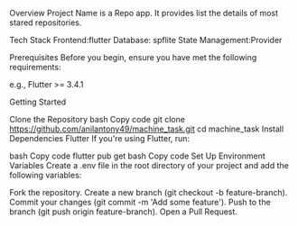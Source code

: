 Overview
Project Name is a Repo app. It provides list the details of most stared repositories.


Tech Stack
Frontend:flutter
Database: spflite
State Management:Provider

Prerequisites
Before you begin, ensure you have met the following requirements:


e.g., Flutter >= 3.4.1

Getting Started

Clone the Repository
bash
Copy code
git clone https://github.com/anilantony49/machine_task.git
cd machine_task
Install Dependencies
Flutter
If you're using Flutter, run:

bash
Copy code
flutter pub get
bash
Copy code
Set Up Environment Variables
Create a .env file in the root directory of your project and add the following variables:

Fork the repository.
Create a new branch (git checkout -b feature-branch).
Commit your changes (git commit -m 'Add some feature').
Push to the branch (git push origin feature-branch).
Open a Pull Request.
